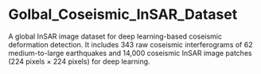 # Golbal_Coseismic_InSAR_Dataset
A global InSAR image dataset for deep learning-based coseismic deformation detection. It includes 343 raw coseismic interferograms of 62 medium-to-large earthquakes and 14,000 coseismic InSAR image patches (224 pixels × 224 pixels) for deep learning.
